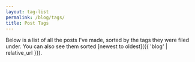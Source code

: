 ```yaml
---
layout: tag-list
permalink: /blog/tags/
title: Post Tags
---
```


Below is a list of all the posts I've made, sorted by the tags they were filed under. You can also see them sorted [newest to oldest]({{ 'blog' | relative_url }}).
